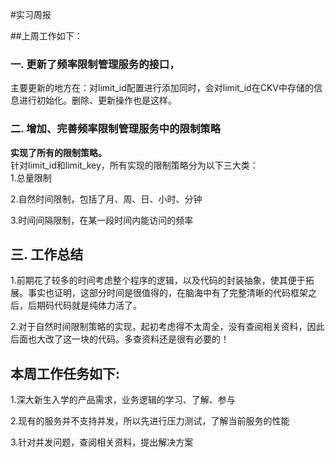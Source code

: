 #实习周报

##上周工作如下：
### 一. 更新了频率限制管理服务的接口，
主要更新的地方在：对limit_id配置进行添加同时，会对limit_id在CKV中存储的信息进行初始化。删除、更新操作也是这样。  


### 二. 增加、完善频率限制管理服务中的限制策略  
**实现了所有的限制策略。**  
针对limit_id和limit_key，所有实现的限制策略分为以下三大类：  
1.总量限制  

2.自然时间限制，包括了月、周、日、小时、分钟 

3.时间间隔限制，在某一段时间内能访问的频率


## 三. 工作总结
1.前期花了较多的时间考虑整个程序的逻辑，以及代码的封装抽象，使其便于拓展。事实也证明，这部分时间是很值得的，在脑海中有了完整清晰的代码框架之后，后期码代码就是纯体力活了。

2.对于自然时间限制策略的实现，起初考虑得不太周全，没有查阅相关资料，因此后面也大改了这一块的代码。多查资料还是很有必要的！


## 本周工作任务如下:

1.深大新生入学的产品需求，业务逻辑的学习、了解、参与

2.现有的服务并不支持并发，所以先进行压力测试，了解当前服务的性能

3.针对并发问题，查阅相关资料，提出解决方案
